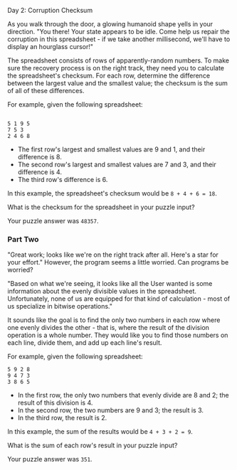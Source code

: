 Day 2: Corruption Checksum

As you walk through the door, a glowing humanoid shape yells in your
direction. "You there! Your state appears to be idle. Come help us repair the
corruption in this spreadsheet - if we take another millisecond, we'll have to
display an hourglass cursor!"

The spreadsheet consists of rows of apparently-random numbers. To make sure the
recovery process is on the right track, they need you to calculate the
spreadsheet's checksum. For each row, determine the difference between the
largest value and the smallest value; the checksum is the sum of all of these
differences.

For example, given the following spreadsheet:

```text

5 1 9 5
7 5 3
2 4 6 8
```

* The first row's largest and smallest values are 9 and 1, and their difference
  is 8.
* The second row's largest and smallest values are 7 and 3, and their difference
  is 4.
* The third row's difference is 6.

In this example, the spreadsheet's checksum would be `8 + 4 + 6 = 18`.

What is the checksum for the spreadsheet in your puzzle input?

Your puzzle answer was `48357`.

### Part Two

"Great work; looks like we're on the right track after all. Here's a star for
your effort." However, the program seems a little worried. Can programs be
worried?

"Based on what we're seeing, it looks like all the User wanted is some
information about the evenly divisible values in the spreadsheet. Unfortunately,
none of us are equipped for that kind of calculation - most of us specialize in
bitwise operations."

It sounds like the goal is to find the only two numbers in each row where one
evenly divides the other - that is, where the result of the division operation
is a whole number. They would like you to find those numbers on each line,
divide them, and add up each line's result.

For example, given the following spreadsheet:

```text
5 9 2 8
9 4 7 3
3 8 6 5
```

* In the first row, the only two numbers that evenly divide are 8 and 2; the
  result of this division is 4.
* In the second row, the two numbers are 9 and 3; the result is 3.
* In the third row, the result is 2.

In this example, the sum of the results would be `4 + 3 + 2 = 9`.

What is the sum of each row's result in your puzzle input?

Your puzzle answer was `351`.
